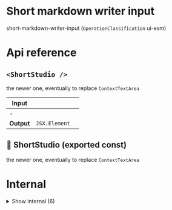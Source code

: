 # Short markdown writer input

short-markdown-writer-input (`OperationClassification` ui-esm)



# Api reference

## `<ShortStudio />`

the newer one, eventually to replace `ContextTextArea`
<SmartContentEditableDivInput
writerType={writerType}
value={value}
onChange={onChange}
markdownParseRenderConfig={markdownParseRenderConfig}
/>


| Input      |    |    |
| ---------- | -- | -- |
| - | | |
| **Output** | `JSX.Element`   |    |



## 📄 ShortStudio (exported const)

the newer one, eventually to replace `ContextTextArea`
<SmartContentEditableDivInput
writerType={writerType}
value={value}
onChange={onChange}
markdownParseRenderConfig={markdownParseRenderConfig}
/>

# Internal

<details><summary>Show internal (6)</summary>
    
  # `<ShortMarkdownPlayer />`




| Input      |    |    |
| ---------- | -- | -- |
| props | { shortMarkdown?: `ShortMarkdown`, <br />projectRelativeFilePath?: string, <br /> } |  |
| **Output** | `JSX.Element`   |    |



## `<ShortMarkdownSlide />`

| Input      |    |    |
| ---------- | -- | -- |
| - | | |
| **Output** | `JSX.Element`   |    |



## useMultiAudio()

- Implement a component that preloads all audios for the `ShortMarkdown` and lets you play one with a callback (look at https://stackoverflow.com/questions/47686345/playing-sound-in-react-js)
- If slide has audio belonging to it, find it and play it. Start at certain point, depending on which part you are at.
- Select the correct audio for every slide, and get the API url for it. Load it in into an `<audio>` element once you go to the slide.


| Input      |    |    |
| ---------- | -- | -- |
| urls | string[] |  |
| **Output** | { players: { url: string, <br />playing: boolean, <br /> }[], <br />toggle: {  }, <br /> }   |    |



## 📄 ShortMarkdownPlayer (exported const)

## 📄 ShortMarkdownSlide (exported const)

## 📄 useMultiAudio (exported const)

- Implement a component that preloads all audios for the `ShortMarkdown` and lets you play one with a callback (look at https://stackoverflow.com/questions/47686345/playing-sound-in-react-js)
- If slide has audio belonging to it, find it and play it. Start at certain point, depending on which part you are at.
- Select the correct audio for every slide, and get the API url for it. Load it in into an `<audio>` element once you go to the slide.
  </details>

